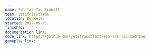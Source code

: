 ```yaml
---
name: Fan-Tas-Tic Pinball
team: yetifrisstlama
location: Berkeley
started: 2017-09-05
finished:
documentation_link:
code_link: https://github.com/yetifrisstlama/Fan-Tas-Tic-machine
gameplay_link:
---
```

